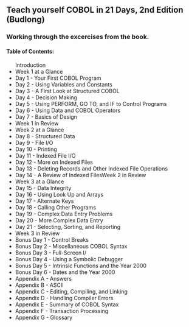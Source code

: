 ## Teach yourself COBOL in 21 Days, 2nd Edition (Budlong)
### Working through the excercises from the book.


#### Table of Contents:

<ul>Introduction

<li>Week 1 at a Glance</li>
<li>Day 1 - Your First COBOL Program</li>
<li>Day 2 - Using Variables and Constants</li>
<li>Day 3 - A First Look at Structured COBOL</li>
<li>Day 4 - Decision Making</li>
<li>Day 5 - Using PERFORM, GO TO, and IF to Control Programs</li>
<li>Day 6 - Using Data and COBOL Operators</li>
<li>Day 7 - Basics of Design</li>
<li>Week 1 in Review</li>

<li>Week 2 at a Glance</li>
<li>Day 8 - Structured Data</li>
<li>Day 9 - File I/O</li>
<li>Day 10 - Printing</li>
<li>Day 11 - Indexed File I/O</li>
<li>Day 12 - More on Indexed Files</li>
<li>Day 13 - Deleting Records and Other Indexed File Operations</li>
<li>Day 14 - A Review of Indexed FilesWeek 2 in Review</li>

<li>Week 3 at a Glance</li>
<li>Day 15 - Data Integrity</li>
<li>Day 16 - Using Look Up and Arrays</li>
<li>Day 17 - Alternate Keys</li>
<li>Day 18 - Calling Other Programs</li>
<li>Day 19 - Complex Data Entry Problems</li>
<li>Day 20 - More Complex Data Entry</li>
<li>Day 21 - Selecting, Sorting, and Reporting</li>
<li>Week 3 in Review</li>

<li>Bonus Day 1 - Control Breaks</li>
<li>Bonus Day 2 - Miscellaneous COBOL Syntax</li>
<li>Bonus Day 3 - Full-Screen I/</li>
<li>Bonus Day 4 - Using a Symbolic Debugger</li>
<li>Bonus Day 5 - Intrinsic Functions and the Year 2000</li>
<li>Bonus Day 6 - Dates and the Year 2000</li>

<li>Appendix A - Answers</li>
<li>Appendix B - ASCII</li>
<li>Appendix C - Editing, Compiling, and Linking</li>
<li>Appendix D - Handling Compiler Errors</li>
<li>Appendix E - Summary of COBOL Syntax</li>
<li>Appendix F - Transaction Processing</li>
<li>Appendix G - Glossary</li>

</ul>
